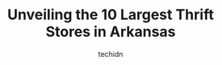 ---
layout: ampstory
image: https://i0.wp.com/paketmu.com/wp-content/uploads/2023/06/compassion-thrift-store-0-in-arkansas-1686370302.jpeg?resize=640,853
author: techidn
featured: false
description: Explore the diverse Thrift Store scene in Arkansas, home to an incredible selection of 10 establishments catering to every taste. Whether youre in search of iconic favorites or undiscovered
title: Unveiling the 10 Largest Thrift Stores in Arkansas
cover:
   title: Unveiling the 10 Largest Thrift Stores in Arkansas
   subtitle: RICKPATE
   background: https://paketmu.com/wp-content/uploads/2023/06/compassion-thrift-store-0-in-arkansas-1686370302.jpeg

pages: 
 - layout: thirds
   top: <h1>#1 Savers</h1>
   bottom: "<p>Ive been a Savers shopper for many years. They do have the goods but the prices could never be called thrift prices. $20 for a sundress, $25 for shoes, $30 fo</p>"
   background: https://paketmu.com/wp-content/uploads/2023/06/compassion-thrift-store-1-in-arkansas-1686370303.jpeg
   backgroundblur: true
 - layout: thirds
   top: <h1>#2 Potters House Thrift</h1>
   bottom: "<p>Not exactly what I was expecting. Place is a mess and everything inside seems so dirty. All the prices seemed reasonable enough, though.</p>"
   background: https://paketmu.com/wp-content/uploads/2023/06/compassion-thrift-store-2-in-arkansas-1686370304.jpeg
   cta:
      link: https://paketmu.com/unveiling-the-10-largest-thrift-stores-in-arkansas/
      text: Unveiling the 10 Largest Thrift Stores in Arkansas
 - layout: thirds
   top: <h1>#3 Goodwill Store | Donation Center | Career Services Center</h1>
   bottom: "<p>This goodwill is ok, but not much selection as far as items or media for me personally. Its huge though and has a good amount of clothing if you wanna look through that </p>"
   background: https://paketmu.com/wp-content/uploads/2023/06/compassion-thrift-store-3-in-arkansas-1686370307.jpeg
   cta:
      link: https://paketmu.com/unveiling-the-10-largest-thrift-stores-in-arkansas/
      text: Unveiling the 10 Largest Thrift Stores in Arkansas
 - layout: thirds
   top: <h1>#4 Beautiful Lives Boutique Fayetteville</h1>
   bottom: "<p>245 E Township St, Fayetteville, AR 72703, United States</p>"
   background: https://images.unsplash.com/photo-1522441815192-d9f04eb0615c?ixlib=rb-4.0.3&ixid=MnwxMjA3fDB8MHxwaG90by1wYWdlfHx8fGVufDB8fHx8&auto=format&fit=crop&w=640&h=853&q=80
   cta:
      link: https://paketmu.com/unveiling-the-10-largest-thrift-stores-in-arkansas/
      text: Unveiling the 10 Largest Thrift Stores in Arkansas
 - layout: thirds
   top: <h1>#5 Goodwill Store and Donation Center</h1>
   bottom: "<p>2500 Malcolm Ave D, Newport, AR 72112, United States</p>"
   background: https://images.unsplash.com/photo-1567360425618-1594206637d2?ixlib=rb-4.0.3&ixid=MnwxMjA3fDB8MHxwaG90by1wYWdlfHx8fGVufDB8fHx8&auto=format&fit=crop&w=640&h=853&q=80
   cta:
      link: https://paketmu.com/unveiling-the-10-largest-thrift-stores-in-arkansas/
      text: Unveiling the 10 Largest Thrift Stores in Arkansas
 - layout: thirds
   top: <h1>#6 The Go Store</h1>
   bottom: "<p>807 Court St, Conway, AR 72032, United States</p>"
   background: https://images.unsplash.com/photo-1549241520-425e3dfc01cb?ixlib=rb-4.0.3&ixid=MnwxMjA3fDB8MHxwaG90by1wYWdlfHx8fGVufDB8fHx8&auto=format&fit=crop&w=640&h=853&q=80
   cta:
      link: https://paketmu.com/unveiling-the-10-largest-thrift-stores-in-arkansas/
      text: Unveiling the 10 Largest Thrift Stores in Arkansas
 - layout: thirds
   top: <h1>#7 Happy Gray Resale</h1>
   bottom: "<p>4200 E Kiehl Ave suite b, Sherwood, AR 72120, United States</p>"
   background: https://images.unsplash.com/photo-1527067829737-402993088e6b?ixlib=rb-4.0.3&ixid=MnwxMjA3fDB8MHxwaG90by1wYWdlfHx8fGVufDB8fHx8&auto=format&fit=crop&w=640&h=853&q=80
   cta:
      link: https://paketmu.com/unveiling-the-10-largest-thrift-stores-in-arkansas/
      text: Unveiling the 10 Largest Thrift Stores in Arkansas
 - layout: thirds
   middle: Continue reading...
   background: https://images.unsplash.com/photo-1524169358666-79f22534bc6e?ixlib=rb-4.0.3&ixid=MnwxMjA3fDB8MHxwaG90by1wYWdlfHx8fGVufDB8fHx8&auto=format&fit=crop&w=640&h=853&q=80
   cta:
      link: https://paketmu.com/unveiling-the-10-largest-thrift-stores-in-arkansas/
      text: Unveiling the 10 Largest Thrift Stores in Arkansas
      
---
